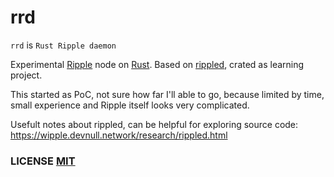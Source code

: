 # rrd

`rrd` is `Rust Ripple daemon`

Experimental [Ripple](https://ripple.com/) node on [Rust](https://www.rust-lang.org/).
Based on [rippled](https://github.com/ripple/rippled/), crated as learning project.

This started as PoC, not sure how far I'll able to go, because limited by time, small experience and Ripple itself looks very complicated.

Usefult notes about rippled, can be helpful for exploring source code: https://wipple.devnull.network/research/rippled.html

### LICENSE [MIT](LICENSE)
